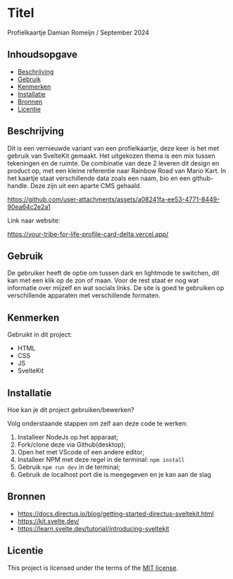 
# Titel

Profielkaartje Damian Romeijn / September 2024

## Inhoudsopgave

  * [Beschrijving](#beschrijving)
  * [Gebruik](#gebruik)
  * [Kenmerken](#kenmerken)
  * [Installatie](#installatie)
  * [Bronnen](#bronnen)
  * [Licentie](#licentie)

## Beschrijving

Dit is een vernieuwde variant van een profielkaartje, deze keer is het met gebruik van SvelteKit gemaakt. Het uitgekozen thema is een mix tussen tekeningen en de ruimte. De combinatie van deze 2 leveren dit design en product op, met een kleine referentie naar Rainbow Road van Mario Kart. In het kaartje staat verschillende data zoals een naam, bio en een github-handle. Deze zijn uit een aparte CMS gehaald. 



https://github.com/user-attachments/assets/a08241fa-ee53-4771-8449-90ea64c2e2a1




Link naar website:

https://your-tribe-for-life-profile-card-delta.vercel.app/


## Gebruik

De gebruiker heeft de optie om tussen dark en lightmode te switchen, dit kan met een klik op de zon of maan. Voor de rest staat er nog wat informatie over mijzelf en wat socials links.
De site is goed te gebruiken op verschillende apparaten met verschillende formaten. 

## Kenmerken
Gebruikt in dit project:

* HTML
* CSS
* JS
* SvelteKit


## Installatie
Hoe kan je dit project gebruiken/bewerken?

Volg onderstaande stappen om zelf aan deze code te werken:

1. Installeer NodeJs op het apparaat;
2. Fork/clone deze via Github(desktop);
3. Open het met VScode of een andere editor;
4. Installeer NPM met deze regel in de terminal: ```npm install```
5. Gebruik ```npm run dev``` in de terminal;
6. Gebruik de localhost port die is meegegeven en je kan aan de slag

## Bronnen

* https://docs.directus.io/blog/getting-started-directus-sveltekit.html
* https://kit.svelte.dev/
* https://learn.svelte.dev/tutorial/introducing-sveltekit

## Licentie

This project is licensed under the terms of the [MIT license](./LICENSE).
